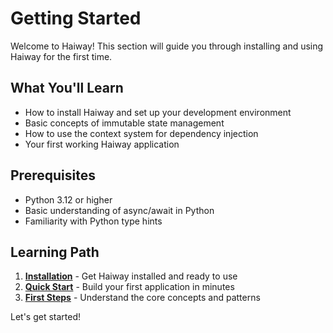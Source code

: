 # Getting Started

Welcome to Haiway! This section will guide you through installing and using Haiway for the first time.

## What You'll Learn

- How to install Haiway and set up your development environment
- Basic concepts of immutable state management
- How to use the context system for dependency injection
- Your first working Haiway application

## Prerequisites

- Python 3.12 or higher
- Basic understanding of async/await in Python
- Familiarity with Python type hints

## Learning Path

1. **[Installation](installation.md)** - Get Haiway installed and ready to use
2. **[Quick Start](quickstart.md)** - Build your first application in minutes
3. **[First Steps](first-steps.md)** - Understand the core concepts and patterns

Let's get started!
